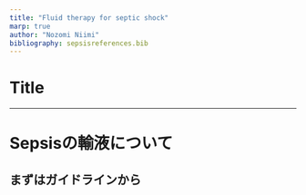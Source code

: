```yaml
---
title: "Fluid therapy for septic shock"
marp: true
author: "Nozomi Niimi"
bibliography: sepsisreferences.bib
---
```


# Title

---

# Sepsisの輸液について
まずはガイドラインから
---

